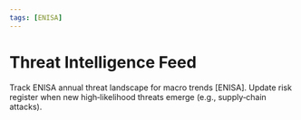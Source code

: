 ```yaml
---
tags: [ENISA]
---
```

# Threat Intelligence Feed

Track ENISA annual threat landscape for macro trends [ENISA].
Update risk register when new high‑likelihood threats emerge (e.g., supply‑chain attacks).
